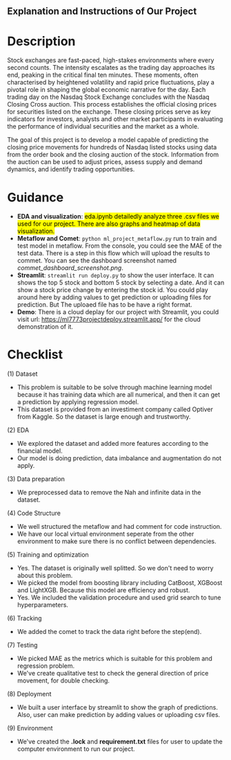 ## Explanation and Instructions of Our Project
# Description 
Stock exchanges are fast-paced, high-stakes environments where every second counts. The intensity escalates as the trading day approaches its end, peaking in the critical final ten minutes. These moments, often characterised by heightened volatility and rapid price fluctuations, play a pivotal role in shaping the global economic narrative for the day. Each trading day on the Nasdaq Stock Exchange concludes with the Nasdaq Closing Cross auction. This process establishes the official closing prices for securities listed on the exchange. These closing prices serve as key indicators for investors, analysts and other market participants in evaluating the performance of individual securities and the market as a whole.

The goal of this project is to develop a model capable of predicting the closing price movements for hundreds of Nasdaq listed stocks using data from the order book and the closing auction of the stock. Information from the auction can be used to adjust prices, assess supply and demand dynamics, and identify trading opportunities.

# Guidance
* **EDA and visualization**:  <mark>eda.ipynb<mark> detailedly analyze three .csv files we used for our project. There are also graphs and heatmap of data visualization.
* **Metaflow and Comet**: `python ml_project_metaflow.py` run to train and test model in metaflow. From the console, you could see the MAE of the test data. There is a step in this flow which will upload the results to commet. You can see the dashboard screenshot named *commet_dashboard_screenshot.png*.
* **Streamlit**: `streamlit run deploy.py` to show the user interface. It can shows the top 5 stock and bottom 5 stock by selecting a date. And it can show a stock price change by entering the stock id. You could play around here by adding values to get prediction or uploading files for prediction. But The uploaed file has to be have a right format.
* **Demo**: There is a cloud deplay for our project with Streamlit, you could visit url: https://ml7773projectdeploy.streamlit.app/ for the cloud demonstration of it.

# Checklist
(1) Dataset
* This problem is suitable to be solve through machine learning model because it has training data which are all numerical, and then it can get a prediction by applying regression model.
* This dataset is provided from an investiment company called Optiver from Kaggle. So the dataset is large enough and trustworthy.

(2) EDA
* We explored the dataset and added more features according to the financial model.
* Our model is doing prediction, data imbalance and augmentation do not apply.

(3) Data preparation
* We preprocessed data to remove the Nah and infinite data in the dataset.

(4) Code Structure
* We well structured the metaflow and had comment for code instruction.
* We have our local virtual environment seperate from the other environment to make sure there is no conflict between dependencies.

(5) Training and optimization
* Yes. The dataset is originally well splitted. So we don't need to worry about this problem.
* We picked the model from boosting library including CatBoost, XGBoost and LightXGB. Because this model are efficiency and robust.
* Yes. We included the validation procedure and used grid search to tune hyperparameters.

(6) Tracking
* We added the comet to track the data right before the step(end). 

(7) Testing
* We picked MAE as the metrics which is suitable for this problem and regression problem.
* We've create qualitative test to check the general direction of price movement, for double checking.

(8) Deployment
* We built a user interface by streamlit to show the graph of predictions. Also, user can make prediction by adding values or uploading csv files.

(9) Environment
* We've created the **.lock** and **requirement.txt** files for user to update the computer environment to run our project. 
